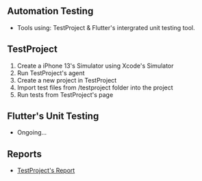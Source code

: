 ## Automation Testing
- Tools using: TestProject & Flutter's intergrated unit testing tool.

## TestProject 
1. Create a iPhone 13's Simulator using Xcode's Simulator
2. Run TestProject's agent
3. Create a new project in TestProject
4. Import test files from /testproject folder into the project
5. Run tests from TestProject's page

## Flutter's Unit Testing
- Ongoing...

## Reports
- [TestProject's Report](https://github.com/vanh2604/quizlet-clone/tree/main/test/testproject/report)

